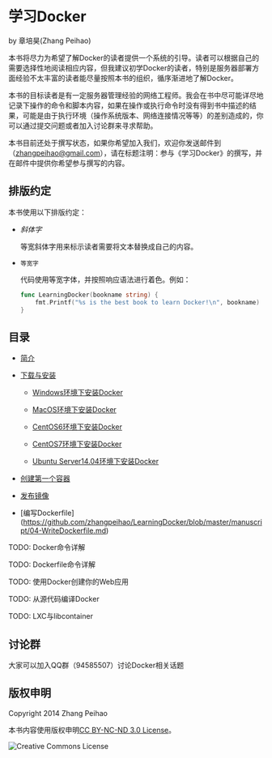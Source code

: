 # 学习Docker

by 章培昊(Zhang Peihao)

本书将尽力为希望了解Docker的读者提供一个系统的引导。读者可以根据自己的需要选择性地阅读相应内容，但我建议初学Docker的读者，特别是服务器部署方面经验不太丰富的读者能尽量按照本书的组织，循序渐进地了解Docker。

本书的目标读者是有一定服务器管理经验的网络工程师。我会在书中尽可能详尽地记录下操作的命令和脚本内容，如果在操作或执行命令时没有得到书中描述的结果，可能是由于执行环境（操作系统版本、网络连接情况等等）的差别造成的，你可以通过提交问题或者加入讨论群来寻求帮助。

本书目前还处于撰写状态，如果你希望加入我们，欢迎你发送邮件到（zhangpeihao@gmail.com），请在标题注明：参与《学习Docker》的撰写，并在邮件中提供你希望参与撰写的内容。

## 排版约定

本书使用以下排版约定：

* *斜体字*

	等宽斜体字用来标示读者需要将文本替换成自己的内容。

* `等宽字`

    代码使用等宽字体，并按照响应语法进行着色。例如：
	```go
	func LearningDocker(bookname string) {
		fmt.Printf("%s is the best book to learn Docker!\n", bookname)
	}
	```


## 目录

+ [简介](https://github.com/zhangpeihao/LearningDocker/blob/master/manuscript/00-Introduction.md)

+ [下载与安装](https://github.com/zhangpeihao/LearningDocker/blob/master/manuscript/01-DownloadAndInstall.md)

    - [Windows环境下安装Docker](https://github.com/zhangpeihao/LearningDocker/blob/master/manuscript/01-DownloadAndInstall.md#windows%E7%8E%AF%E5%A2%83%E4%B8%8B%E5%AE%89%E8%A3%85docker)

    - [MacOS环境下安装Docker](https://github.com/zhangpeihao/LearningDocker/blob/master/manuscript/01-DownloadAndInstall.md#macos%E7%8E%AF%E5%A2%83%E4%B8%8B%E5%AE%89%E8%A3%85docker)

    - [CentOS6环境下安装Docker](https://github.com/zhangpeihao/LearningDocker/blob/master/manuscript/01-DownloadAndInstall.md#centos6%E7%8E%AF%E5%A2%83%E4%B8%8B%E5%AE%89%E8%A3%85docker)

    - [CentOS7环境下安装Docker](https://github.com/zhangpeihao/LearningDocker/blob/master/manuscript/01-DownloadAndInstall.md#centos7%E7%8E%AF%E5%A2%83%E4%B8%8B%E5%AE%89%E8%A3%85docker)

    - [Ubuntu Server14.04环境下安装Docker](https://github.com/zhangpeihao/LearningDocker/blob/master/manuscript/01-DownloadAndInstall.md#ubuntu-server1404%E7%8E%AF%E5%A2%83%E4%B8%8B%E5%AE%89%E8%A3%85docker)

+ [创建第一个容器](https://github.com/zhangpeihao/LearningDocker/blob/master/manuscript/02-CreateFirstContainer.md)

+ [发布镜像](https://github.com/zhangpeihao/LearningDocker/blob/master/manuscript/03-PublishImage.md)

+ [编写Dockerfile]
(https://github.com/zhangpeihao/LearningDocker/blob/master/manuscript/04-WriteDockerfile.md)

TODO: Docker命令详解

TODO: Dockerfile命令详解

TODO: 使用Docker创建你的Web应用

TODO: 从源代码编译Docker

TODO: LXC与libcontainer

## 讨论群

大家可以加入QQ群（94585507）讨论Docker相关话题

## 版权申明

Copyright 2014 Zhang Peihao

本书内容使用版权申明[CC BY-NC-ND 3.0 License](http://creativecommons.org/licenses/by-nc-nd/3.0/)。

![Creative Commons License](http://i.creativecommons.org/l/by-nc-nd/3.0/88x31.png)
